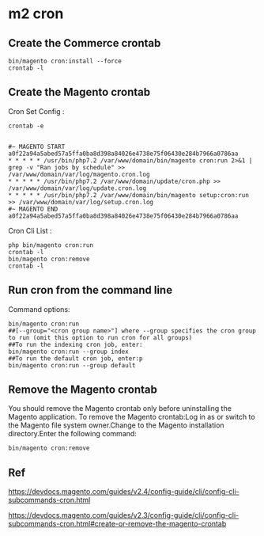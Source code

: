 # m2 cron
## Create the Commerce crontab

    bin/magento cron:install --force
    crontab -l

## Create the Magento crontab

Cron Set Config :

    crontab -e
    

    #~ MAGENTO START a0f22a94a5abed57a5ffa0ba8d398a84026e4738e75f06430e284b7966a0786aa
    * * * * * /usr/bin/php7.2 /var/www/domain/bin/magento cron:run 2>&1 | grep -v "Ran jobs by schedule" >> /var/www/domain/var/log/magento.cron.log
    * * * * * /usr/bin/php7.2 /var/www/domain/update/cron.php >> /var/www/domain/var/log/update.cron.log
    * * * * * /usr/bin/php7.2 /var/www/domain/bin/magento setup:cron:run >> /var/www/domain/var/log/setup.cron.log
    #~ MAGENTO END a0f22a94a5abed57a5ffa0ba8d398a84026e4738e75f06430e284b7966a0786aa
    
    

Cron Cli List :

    php bin/magento cron:run
    crontab -l
    bin/magento cron:remove
    crontab -l
    
## Run cron from the command line

Command options:

    bin/magento cron:run 
    ##[--group="<cron group name>"] where --group specifies the cron group to run (omit this option to run cron for all groups)
    ##To run the indexing cron job, enter:
    bin/magento cron:run --group index
    ##To run the default cron job, enter:p
    bin/magento cron:run --group default
    
## Remove the Magento crontab
You should remove the Magento crontab only before uninstalling the Magento application. To remove the Magento crontab:Log in as or switch to the Magento file system owner.Change to the Magento installation directory.Enter the following command:

    bin/magento cron:remove


## Ref
https://devdocs.magento.com/guides/v2.4/config-guide/cli/config-cli-subcommands-cron.html

https://devdocs.magento.com/guides/v2.3/config-guide/cli/config-cli-subcommands-cron.html#create-or-remove-the-magento-crontab
